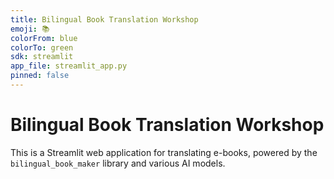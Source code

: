 ```yaml
---
title: Bilingual Book Translation Workshop
emoji: 📚
colorFrom: blue
colorTo: green
sdk: streamlit
app_file: streamlit_app.py
pinned: false
---
```


# Bilingual Book Translation Workshop

This is a Streamlit web application for translating e-books, powered by the `bilingual_book_maker` library and various AI models.
